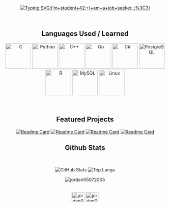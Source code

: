 <div align="center">
  
[![Typing SVG](https://readme-typing-svg.demolab.com?font=jguaglio&weight=200&size=22&duration=3500&pause=400&color=6200C6&background=2156FF00&center=true&vCenter=true&random=true&width=435&lines=Hello+you%2C+welcome+to+my+Github+%3A);I'm+student+42;+I+am+a+job+seeker..;%3C3)](https://git.io/typing-svg)

<br/>  

## **Languages ​​Used / Learned**  

<p align="center">  
<img src="https://profilinator.rishav.dev/skills-assets/c-original.svg" alt="C" height="80" />
  <img src="https://profilinator.rishav.dev/skills-assets/python-original.svg" alt="Python" height="80" />
<img src="https://profilinator.rishav.dev/skills-assets/cplusplus-original.svg" alt="C++" height="80" />
  <img src="https://profilinator.rishav.dev/skills-assets/go-original.svg" alt="Go" height=80" />
<img src="https://profilinator.rishav.dev/skills-assets/csharp-original.svg" alt="C#" height="80" />
<img src="https://profilinator.rishav.dev/skills-assets/postgresql-original-wordmark.svg" alt="PostgreSQL" height="80" />
<img src="https://profilinator.rishav.dev/skills-assets/r.svg" alt="R" height="80" />
  <img src="https://profilinator.rishav.dev/skills-assets/mysql-original-wordmark.svg" alt="MySQL" height="80" />
<img src="https://profilinator.rishav.dev/skills-assets/linux-original.svg" alt="Linux" height="80" /></p>

<br/>  

## Featured Projects

<a href="https://github.com/jordan05072005/Piscine-42" target="blank">![Readme Card](https://github-readme-stats.vercel.app/api/pin/?username=jordan05072005&repo=Piscine-42&theme=aura)</a>
<a href="https://github.com/jordan05072005/Printf" target="blank">![Readme Card](https://github-readme-stats.vercel.app/api/pin/?username=jordan05072005&repo=Printf&theme=aura)</a>
<a href="https://github.com/jordan05072005/Nuit-Du-Code-2023" target="blank">![Readme Card](https://github-readme-stats.vercel.app/api/pin/?username=jordan05072005&repo=Nuit-Du-Code-2023&theme=aura)</a>
<a href="https://github.com/jordan05072005/Nuit-de-l-info-2024" target="blank">![Readme Card](https://github-readme-stats.vercel.app/api/pin/?username=jordan05072005&repo=Nuit-de-l-info-2024&theme=aura)</a>

## Github Stats  

<br/>

![GitHub Stats](https://github-readme-stats.vercel.app/api?username=jordan05072005&show_icons=true&theme=midnight-purple)
![Top Langs](https://github-readme-stats.vercel.app/api/top-langs?username=jordan05072005&layout=compact&langs_count=8&theme=midnight-purple)


<img src="https://komarev.com/ghpvc/?username=jordan05072005&label=Profile%20views&color=0e75b6&style=flat" alt="jordan05072005" />

<br/>
<br/>  

<p align="center">
<a href="https://instagram.com/jordan050705" target="blank"><img align="center" src="https://raw.githubusercontent.com/rahuldkjain/github-profile-readme-generator/master/src/images/icons/Social/instagram.svg" alt="jordan050705" height="30" width="40" /></a>
<a href="https://discord.gg/jordan0507" target="blank"><img align="center" src="https://raw.githubusercontent.com/rahuldkjain/github-profile-readme-generator/master/src/images/icons/Social/discord.svg" alt="jordan0507" height="30" width="40" /></a></p>

</div>
